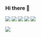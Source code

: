 ### Hi there 👋

![](https://img.shields.io/badge/Language-C++-informational?style=flat&logo=data:image/svg%2bxml;base64,A8B9CC)
![](https://img.shields.io/badge/Language-Python-informational?style=flat&logo=data:image/svg%2bxml;base64,<BASE64_DATA>)
![](https://img.shields.io/badge/Language-C-informational?style=flat&logo=data:image/svg%2bxml;base64,<BASE64_DATA>)
![](https://img.shields.io/badge/Language-Rust-informational?style=flat&logo=data:image/svg%2bxml;base64,<BASE64_DATA>)
![](https://img.shields.io/badge/Language-CSharp-informational?style=flat&logo=data:image/svg%2bxml;base64,<BASE64_DATA>)

<img align="center" src="https://github-readme-stats.vercel.app/api/top-langs/?username=EHanz&theme=<THEME_NAME>" />
